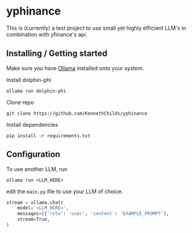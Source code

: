 # yphinance

This is (currently) a test project to use small yet highly
efficient LLM's in combination with yfinance's api.</br>

## Installing / Getting started

Make sure you have [Ollama](ollama.com) installed onto your system.</br>

Install dolphin-phi
 ```shell
ollama run dolphin-phi
```

Clone repo
```shell
git clone https://github.com/KennethChilds/yphinance
```

Install dependencies

```shell
pip install -r requirements.txt
```

## Configuration

To use another LLM, run
```shell
ollama run <LLM_HERE>
```
edit the ```main.py``` file to use your LLM of choice.

```python
stream = ollama.chat(
    model='<LLM_HERE>',
    messages=[{'role': 'user', 'content': 'EXAMPLE_PROMPT'],
    stream=True,
)
```
